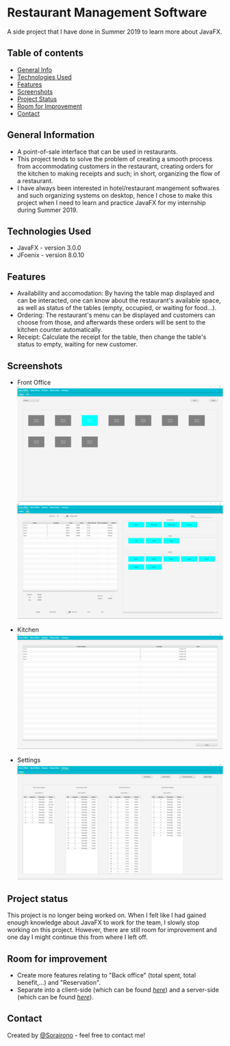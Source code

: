 # Restaurant Management Software
A side project that I have done in Summer 2019 to learn more about JavaFX.

## Table of contents
* [General Info](#general-information)
* [Technologies Used](#technologies-used)
* [Features](#features)
* [Screenshots](#screenshots)
* [Project Status](#project-status)
* [Room for Improvement](#room-for-improvement)
* [Contact](#contact)

## General Information
- A point-of-sale interface that can be used in restaurants.
- This project tends to solve the problem of creating a smooth process from accommodating customers in the restaurant, creating orders for the kitchen to making receipts and such; in short, organizing the flow of a restaurant.
- I have always been interested in hotel/restaurant mangement softwares and such organizing systems on desktop, hence I chose to make this project when I need to learn and practice JavaFX for my internship during Summer 2019.

## Technologies Used
- JavaFX - version 3.0.0
- JFoenix - version 8.0.10

## Features
- Availability and accomodation: By having the table map displayed and can be interacted, one can know about the restaurant's available space, as well as status of the tables (empty, occupied, or waiting for food...).
- Ordering: The restaurant's menu can be displayed and customers can choose from those, and afterwards these orders will be sent to the kitchen counter automatically.
- Receipt: Calculate the receipt for the table, then change the table's status to empty, waiting for new customer.

## Screenshots
- Front Office
![Screenshot 1](./img/FrontOffice_Table.png)
![Screenshot 2](./img/FrontOffice_POS.png)

- Kitchen
![Screenshot 3](./img/Kitchen.png)

- Settings
![Screenshot 4](./img/Settings.png)

## Project status
This project is no longer being worked on. When I felt like I had gained enough knowledge about JavaFX to work for the team, I slowly stop working on this project. However, there are still room for improvement and one day I might continue this from where I left off.

## Room for improvement
- Create more features relating to "Back office" (total spent, total benefit,...) and "Reservation".
- Separate into a client-side (which can be found [_here_](https://github.com/Sorairono/RestaurantClient)) and a server-side (which can be found [_here_](https://github.com/Sorairono/RestaurantServer)).

## Contact
Created by [@Sorairono](https://github.com/Sorairono) - feel free to contact me!
